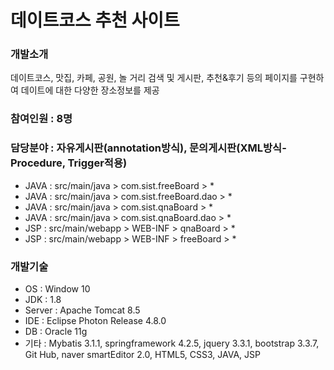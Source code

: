 # 데이트코스 추천 사이트 

### 개발소개
데이트코스, 맛집, 카페, 공원, 놀 거리 검색 및 게시판, 추천&후기 등의 페이지를 구현하여 데이트에 대한 다양한 장소정보를 제공

### 참여인원 : 8명

### 담당분야 : 자유게시판(annotation방식), 문의게시판(XML방식-Procedure, Trigger적용)
+ JAVA : src/main/java > com.sist.freeBoard > *
+ JAVA : src/main/java > com.sist.freeBoard.dao > *
+ JAVA : src/main/java > com.sist.qnaBoard > *
+ JAVA : src/main/java > com.sist.qnaBoard.dao > *
+ JSP : src/main/webapp > WEB-INF > qnaBoard > *
+ JSP : src/main/webapp > WEB-INF > freeBoard > *
### 개발기술
+ OS : Window 10
+ JDK : 1.8
+ Server : Apache Tomcat 8.5
+ IDE : Eclipse Photon Release 4.8.0
+ DB : Oracle 11g
+ 기타 : Mybatis 3.1.1, springframework 4.2.5, jquery 3.3.1, bootstrap 3.3.7, Git Hub, naver smartEditor 2.0, HTML5, CSS3, JAVA, JSP
